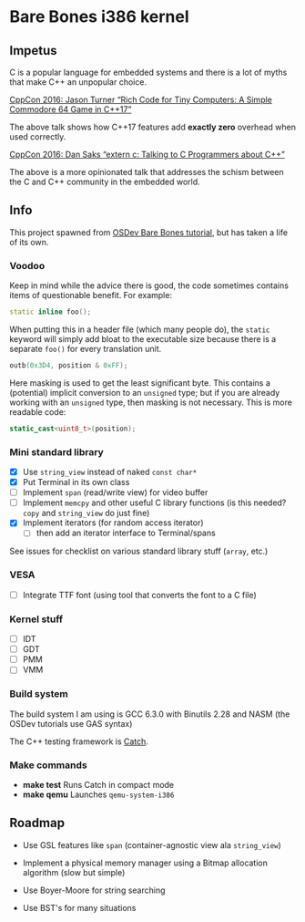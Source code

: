 # Bare Bones i386 kernel

## Impetus

C is a popular language for embedded systems and there is a lot of myths that make C++ an unpopular
choice.

[CppCon 2016: Jason Turner “Rich Code for Tiny Computers: A Simple Commodore 64 Game in C++17”](https://www.youtube.com/watch?v=zBkNBP00wJE)

The above talk shows how C++17 features add **exactly zero** overhead when used correctly.

[CppCon 2016: Dan Saks “extern c: Talking to C Programmers about C++”](https://www.youtube.com/watch?v=D7Sd8A6_fYU)

The above is a more opinionated talk that addresses the schism between the C and C++ community in the embedded world.

## Info

This project spawned from [OSDev Bare Bones tutorial](http://wiki.osdev.org/Bare_Bones), but has taken a life of its own.

### Voodoo

Keep in mind while the advice there is good, the code sometimes contains items of questionable benefit. For example:

```C++
static inline foo();
```

When putting this in a header file (which many people do), the `static` keyword will simply add bloat to the executable size because there is a separate `foo()` for every translation unit. 

```C++
outb(0x3D4, position & 0xFF);
```

Here masking is used to get the least significant byte. This contains a (potential) implicit conversion to an `unsigned` type; but if you are already working with an `unsigned` type, then masking is not necessary. This is more readable code:

```C++
static_cast<uint8_t>(position);
```

### Mini standard library
- [x] Use `string_view` instead of naked `const char*`
- [x] Put Terminal in its own class
- [ ] Implement `span` (read/write view) for video buffer
- [ ] Implement `memcpy` and other useful C library functions (is this needed? `copy` and `string_view` do just fine)
- [x] Implement iterators (for random access iterator)
    - [ ] then add an iterator interface to Terminal/spans

See issues for checklist on various standard library stuff (`array`, etc.)

### VESA
- [ ] Integrate TTF font (using tool that converts the font to a C file)

### Kernel stuff
- [ ] IDT
- [ ] GDT
- [ ] PMM
- [ ] VMM

### Build system

The build system I am using is GCC 6.3.0 with Binutils 2.28 and NASM (the OSDev tutorials use GAS syntax)

The C++ testing framework is [Catch](https://github.com/philsquared/Catch). 

### Make commands

- **make test** Runs Catch in compact mode
- **make qemu** Launches `qemu-system-i386`

## Roadmap

- Use GSL features like `span` (container-agnostic view ala `string_view`)

- Implement a physical memory manager using a Bitmap allocation algorithm (slow but simple)

- Use Boyer-Moore for string searching

- Use BST's for many situations
